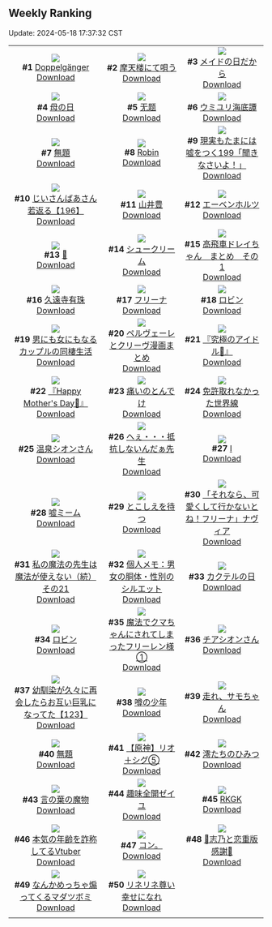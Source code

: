 ## Weekly Ranking
Update: 2024-05-18 17:37:32 CST

|      |      |      |
| :----: | :----: | :----: |
| ![](https://i.pixiv.re/c/240x480/img-master/img/2024/05/12/00/21/17/118645167_p0_master1200.jpg)<br>**#1** [Doppelgänger](https://www.pixiv.net/artworks/118645167)<br>[Download](https://i.pixiv.re/img-original/img/2024/05/12/00/21/17/118645167_p0.png) | ![](https://i.pixiv.re/c/240x480/img-master/img/2024/05/12/00/00/23/118643992_p0_master1200.jpg)<br>**#2** [摩天楼にて唄う](https://www.pixiv.net/artworks/118643992)<br>[Download](https://i.pixiv.re/img-original/img/2024/05/12/00/00/23/118643992_p0.jpg) | ![](https://i.pixiv.re/c/240x480/img-master/img/2024/05/11/23/46/03/118643408_p0_master1200.jpg)<br>**#3** [メイドの日だから](https://www.pixiv.net/artworks/118643408)<br>[Download](https://i.pixiv.re/img-original/img/2024/05/11/23/46/03/118643408_p0.jpg) |
| ![](https://i.pixiv.re/c/240x480/img-master/img/2024/05/12/18/09/32/118666410_p0_master1200.jpg)<br>**#4** [母の日](https://www.pixiv.net/artworks/118666410)<br>[Download](https://i.pixiv.re/img-original/img/2024/05/12/18/09/32/118666410_p0.jpg) | ![](https://i.pixiv.re/c/240x480/img-master/img/2024/05/12/22/27/03/118675776_p0_master1200.jpg)<br>**#5** [无题](https://www.pixiv.net/artworks/118675776)<br>[Download](https://i.pixiv.re/img-original/img/2024/05/12/22/27/03/118675776_p0.jpg) | ![](https://i.pixiv.re/c/240x480/img-master/img/2024/05/12/22/29/30/118675862_p0_master1200.jpg)<br>**#6** [ウミユリ海底譚](https://www.pixiv.net/artworks/118675862)<br>[Download](https://i.pixiv.re/img-original/img/2024/05/12/22/29/30/118675862_p0.jpg) |
| ![](https://i.pixiv.re/c/240x480/img-master/img/2024/05/11/01/22/09/118615376_p0_master1200.jpg)<br>**#7** [無題](https://www.pixiv.net/artworks/118615376)<br>[Download](https://i.pixiv.re/img-original/img/2024/05/11/01/22/09/118615376_p0.jpg) | ![](https://i.pixiv.re/c/240x480/img-master/img/2024/05/12/01/49/48/118646877_p0_master1200.jpg)<br>**#8** [Robin](https://www.pixiv.net/artworks/118646877)<br>[Download](https://i.pixiv.re/img-original/img/2024/05/12/01/49/48/118646877_p0.png) | ![](https://i.pixiv.re/c/240x480/img-master/img/2024/05/12/18/00/08/118665989_p0_master1200.jpg)<br>**#9** [現実もたまには嘘をつく199「聞きなさいよ！」](https://www.pixiv.net/artworks/118665989)<br>[Download](https://i.pixiv.re/img-original/img/2024/05/12/18/00/08/118665989_p0.jpg) |
| ![](https://i.pixiv.re/c/240x480/img-master/img/2024/05/11/10/47/50/118623168_p0_master1200.jpg)<br>**#10** [じいさんばあさん若返る【196】](https://www.pixiv.net/artworks/118623168)<br>[Download](https://i.pixiv.re/img-original/img/2024/05/11/10/47/50/118623168_p0.png) | ![](https://i.pixiv.re/c/240x480/img-master/img/2024/05/12/00/00/26/118644010_p0_master1200.jpg)<br>**#11** [山井豊](https://www.pixiv.net/artworks/118644010)<br>[Download](https://i.pixiv.re/img-original/img/2024/05/12/00/00/26/118644010_p0.jpg) | ![](https://i.pixiv.re/c/240x480/img-master/img/2024/05/13/00/24/02/118680479_p0_master1200.jpg)<br>**#12** [エーベンホルツ](https://www.pixiv.net/artworks/118680479)<br>[Download](https://i.pixiv.re/img-original/img/2024/05/13/00/24/02/118680479_p0.jpg) |
| ![](https://i.pixiv.re/c/240x480/img-master/img/2024/05/12/01/16/32/118646883_p0_master1200.jpg)<br>**#13** [🔴](https://www.pixiv.net/artworks/118646883)<br>[Download](https://i.pixiv.re/img-original/img/2024/05/12/01/16/32/118646883_p0.jpg) | ![](https://i.pixiv.re/c/240x480/img-master/img/2024/05/12/20/48/47/118671693_p0_master1200.jpg)<br>**#14** [シュークリーム](https://www.pixiv.net/artworks/118671693)<br>[Download](https://i.pixiv.re/img-original/img/2024/05/12/20/48/47/118671693_p0.png) | ![](https://i.pixiv.re/c/240x480/img-master/img/2024/05/11/21/49/19/118639393_p0_master1200.jpg)<br>**#15** [高飛車ドレイちゃん　まとめ　その1](https://www.pixiv.net/artworks/118639393)<br>[Download](https://i.pixiv.re/img-original/img/2024/05/11/21/49/19/118639393_p0.png) |
| ![](https://i.pixiv.re/c/240x480/img-master/img/2024/05/12/14/00/01/118659903_p0_master1200.jpg)<br>**#16** [久遠寺有珠](https://www.pixiv.net/artworks/118659903)<br>[Download](https://i.pixiv.re/img-original/img/2024/05/12/14/00/01/118659903_p0.jpg) | ![](https://i.pixiv.re/c/240x480/img-master/img/2024/05/12/00/29/31/118645441_p0_master1200.jpg)<br>**#17** [フリーナ](https://www.pixiv.net/artworks/118645441)<br>[Download](https://i.pixiv.re/img-original/img/2024/05/12/00/29/31/118645441_p0.jpg) | ![](https://i.pixiv.re/c/240x480/img-master/img/2024/05/11/15/21/11/118628704_p0_master1200.jpg)<br>**#18** [ロビン](https://www.pixiv.net/artworks/118628704)<br>[Download](https://i.pixiv.re/img-original/img/2024/05/11/15/21/11/118628704_p0.jpg) |
| ![](https://i.pixiv.re/c/240x480/img-master/img/2024/05/12/00/00/46/118644109_p0_master1200.jpg)<br>**#19** [男にも女にもなるカップルの同棲生活](https://www.pixiv.net/artworks/118644109)<br>[Download](https://i.pixiv.re/img-original/img/2024/05/12/00/00/46/118644109_p0.jpg) | ![](https://i.pixiv.re/c/240x480/img-master/img/2024/05/12/17/51/46/118665735_p0_master1200.jpg)<br>**#20** [ペルヴェーレとクリーヴ漫画まとめ](https://www.pixiv.net/artworks/118665735)<br>[Download](https://i.pixiv.re/img-original/img/2024/05/12/17/51/46/118665735_p0.jpg) | ![](https://i.pixiv.re/c/240x480/img-master/img/2024/05/12/13/40/53/118659497_p0_master1200.jpg)<br>**#21** [『究極のアイドル🌟』](https://www.pixiv.net/artworks/118659497)<br>[Download](https://i.pixiv.re/img-original/img/2024/05/12/13/40/53/118659497_p0.png) |
| ![](https://i.pixiv.re/c/240x480/img-master/img/2024/05/12/13/42/42/118659535_p0_master1200.jpg)<br>**#22** [『Happy Mother's Day💐』](https://www.pixiv.net/artworks/118659535)<br>[Download](https://i.pixiv.re/img-original/img/2024/05/12/13/42/42/118659535_p0.png) | ![](https://i.pixiv.re/c/240x480/img-master/img/2024/05/12/12/45/42/118658235_p0_master1200.jpg)<br>**#23** [痛いのとんでけ](https://www.pixiv.net/artworks/118658235)<br>[Download](https://i.pixiv.re/img-original/img/2024/05/12/12/45/42/118658235_p0.png) | ![](https://i.pixiv.re/c/240x480/img-master/img/2024/05/12/13/01/10/118658609_p0_master1200.jpg)<br>**#24** [免許取れなかった世界線](https://www.pixiv.net/artworks/118658609)<br>[Download](https://i.pixiv.re/img-original/img/2024/05/12/13/01/10/118658609_p0.jpg) |
| ![](https://i.pixiv.re/c/240x480/img-master/img/2024/05/12/00/23/34/118645242_p0_master1200.jpg)<br>**#25** [温泉シオンさん](https://www.pixiv.net/artworks/118645242)<br>[Download](https://i.pixiv.re/img-original/img/2024/05/12/00/23/34/118645242_p0.png) | ![](https://i.pixiv.re/c/240x480/img-master/img/2024/05/11/21/16/29/118638370_p0_master1200.jpg)<br>**#26** [へぇ・・・抵抗しないんだぁ先生](https://www.pixiv.net/artworks/118638370)<br>[Download](https://i.pixiv.re/img-original/img/2024/05/11/21/16/29/118638370_p0.jpg) | ![](https://i.pixiv.re/c/240x480/img-master/img/2024/05/11/01/01/23/118614861_p0_master1200.jpg)<br>**#27** [Ⅰ](https://www.pixiv.net/artworks/118614861)<br>[Download](https://i.pixiv.re/img-original/img/2024/05/11/01/01/23/118614861_p0.jpg) |
| ![](https://i.pixiv.re/c/240x480/img-master/img/2024/05/11/17/18/00/118631309_p0_master1200.jpg)<br>**#28** [嘘ミーム](https://www.pixiv.net/artworks/118631309)<br>[Download](https://i.pixiv.re/img-original/img/2024/05/11/17/18/00/118631309_p0.jpg) | ![](https://i.pixiv.re/c/240x480/img-master/img/2024/05/11/00/00/05/118612611_p0_master1200.jpg)<br>**#29** [とこしえを待つ](https://www.pixiv.net/artworks/118612611)<br>[Download](https://i.pixiv.re/img-original/img/2024/05/11/00/00/05/118612611_p0.jpg) | ![](https://i.pixiv.re/c/240x480/img-master/img/2024/05/12/23/58/03/118679135_p0_master1200.jpg)<br>**#30** [「それなら、可愛くして行かないとね！フリーナ」ナヴィア](https://www.pixiv.net/artworks/118679135)<br>[Download](https://i.pixiv.re/img-original/img/2024/05/12/23/58/03/118679135_p0.jpg) |
| ![](https://i.pixiv.re/c/240x480/img-master/img/2024/05/13/15/10/43/118644262_p0_master1200.jpg)<br>**#31** [私の魔法の先生は魔法が使えない（続）その21](https://www.pixiv.net/artworks/118644262)<br>[Download](https://i.pixiv.re/img-original/img/2024/05/13/15/10/43/118644262_p0.jpg) | ![](https://i.pixiv.re/c/240x480/img-master/img/2024/05/11/06/00/11/118619154_p0_master1200.jpg)<br>**#32** [個人メモ：男女の胴体・性別のシルエット](https://www.pixiv.net/artworks/118619154)<br>[Download](https://i.pixiv.re/img-original/img/2024/05/11/06/00/11/118619154_p0.jpg) | ![](https://i.pixiv.re/c/240x480/img-master/img/2024/05/13/20/30/04/118700046_p0_master1200.jpg)<br>**#33** [カクテルの日](https://www.pixiv.net/artworks/118700046)<br>[Download](https://i.pixiv.re/img-original/img/2024/05/13/20/30/04/118700046_p0.png) |
| ![](https://i.pixiv.re/c/240x480/img-master/img/2024/05/11/00/08/44/118613272_p0_master1200.jpg)<br>**#34** [ロビン](https://www.pixiv.net/artworks/118613272)<br>[Download](https://i.pixiv.re/img-original/img/2024/05/11/00/08/44/118613272_p0.png) | ![](https://i.pixiv.re/c/240x480/img-master/img/2024/05/12/22/32/09/118675966_p0_master1200.jpg)<br>**#35** [魔法でクマちゃんにされてしまったフリーレン様①](https://www.pixiv.net/artworks/118675966)<br>[Download](https://i.pixiv.re/img-original/img/2024/05/12/22/32/09/118675966_p0.jpg) | ![](https://i.pixiv.re/c/240x480/img-master/img/2024/05/12/00/25/08/118645298_p0_master1200.jpg)<br>**#36** [チアシオンさん](https://www.pixiv.net/artworks/118645298)<br>[Download](https://i.pixiv.re/img-original/img/2024/05/12/00/25/08/118645298_p0.png) |
| ![](https://i.pixiv.re/c/240x480/img-master/img/2024/05/12/00/01/23/118644198_p0_master1200.jpg)<br>**#37** [幼馴染が久々に再会したらお互い巨乳になってた【123】](https://www.pixiv.net/artworks/118644198)<br>[Download](https://i.pixiv.re/img-original/img/2024/05/12/00/01/23/118644198_p0.jpg) | ![](https://i.pixiv.re/c/240x480/img-master/img/2024/05/11/20/41/53/118637096_p0_master1200.jpg)<br>**#38** [噂の少年](https://www.pixiv.net/artworks/118637096)<br>[Download](https://i.pixiv.re/img-original/img/2024/05/11/20/41/53/118637096_p0.jpg) | ![](https://i.pixiv.re/c/240x480/img-master/img/2024/05/12/17/48/35/118665639_p0_master1200.jpg)<br>**#39** [走れ、サモちゃん](https://www.pixiv.net/artworks/118665639)<br>[Download](https://i.pixiv.re/img-original/img/2024/05/12/17/48/35/118665639_p0.png) |
| ![](https://i.pixiv.re/c/240x480/img-master/img/2024/05/11/17/16/29/118631263_p0_master1200.jpg)<br>**#40** [無題](https://www.pixiv.net/artworks/118631263)<br>[Download](https://i.pixiv.re/img-original/img/2024/05/11/17/16/29/118631263_p0.png) | ![](https://i.pixiv.re/c/240x480/img-master/img/2024/05/12/09/35/00/118654268_p0_master1200.jpg)<br>**#41** [【原神】リオ＋シグ⑤](https://www.pixiv.net/artworks/118654268)<br>[Download](https://i.pixiv.re/img-original/img/2024/05/12/09/35/00/118654268_p0.jpg) | ![](https://i.pixiv.re/c/240x480/img-master/img/2024/05/11/00/00/28/118612728_p0_master1200.jpg)<br>**#42** [澪たちのひみつ](https://www.pixiv.net/artworks/118612728)<br>[Download](https://i.pixiv.re/img-original/img/2024/05/11/00/00/28/118612728_p0.jpg) |
| ![](https://i.pixiv.re/c/240x480/img-master/img/2024/05/11/15/54/16/118629368_p0_master1200.jpg)<br>**#43** [言の葉の魔物](https://www.pixiv.net/artworks/118629368)<br>[Download](https://i.pixiv.re/img-original/img/2024/05/11/15/54/16/118629368_p0.png) | ![](https://i.pixiv.re/c/240x480/img-master/img/2024/05/11/13/57/21/118626945_p0_master1200.jpg)<br>**#44** [趣味全開ゼイユ](https://www.pixiv.net/artworks/118626945)<br>[Download](https://i.pixiv.re/img-original/img/2024/05/11/13/57/21/118626945_p0.jpg) | ![](https://i.pixiv.re/c/240x480/img-master/img/2024/05/13/00/00/16/118679301_p0_master1200.jpg)<br>**#45** [RKGK](https://www.pixiv.net/artworks/118679301)<br>[Download](https://i.pixiv.re/img-original/img/2024/05/13/00/00/16/118679301_p0.jpg) |
| ![](https://i.pixiv.re/c/240x480/img-master/img/2024/05/12/20/10/24/118670388_p0_master1200.jpg)<br>**#46** [本気の年齢を詐称してるVtuber](https://www.pixiv.net/artworks/118670388)<br>[Download](https://i.pixiv.re/img-original/img/2024/05/12/20/10/24/118670388_p0.png) | ![](https://i.pixiv.re/c/240x480/img-master/img/2024/05/12/16/37/52/118663634_p0_master1200.jpg)<br>**#47** [コン。](https://www.pixiv.net/artworks/118663634)<br>[Download](https://i.pixiv.re/img-original/img/2024/05/12/16/37/52/118663634_p0.jpg) | ![](https://i.pixiv.re/c/240x480/img-master/img/2024/05/12/11/46/02/118656801_p0_master1200.jpg)<br>**#48** [💜志乃と恋重版感謝💜](https://www.pixiv.net/artworks/118656801)<br>[Download](https://i.pixiv.re/img-original/img/2024/05/12/11/46/02/118656801_p0.jpg) |
| ![](https://i.pixiv.re/c/240x480/img-master/img/2024/05/12/16/15/52/118663057_master1200.jpg)<br>**#49** [なんかめっちゃ煽ってくるマダツボミ](https://www.pixiv.net/artworks/118663057)<br>[Download](https://www.pixiv.net/artworks/118663057) | ![](https://i.pixiv.re/c/240x480/img-master/img/2024/05/12/16/10/32/118662924_p0_master1200.jpg)<br>**#50** [リネリネ尊い幸せになれ](https://www.pixiv.net/artworks/118662924)<br>[Download](https://i.pixiv.re/img-original/img/2024/05/12/16/10/32/118662924_p0.jpg) |
|      |
